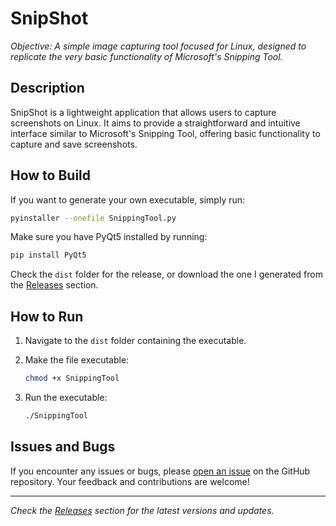 # SnipShot

*Objective: A simple image capturing tool focused for Linux, designed to replicate the very basic functionality of Microsoft's Snipping Tool.*

## Description

SnipShot is a lightweight application that allows users to capture screenshots on Linux. It aims to provide a straightforward and intuitive interface similar to Microsoft's Snipping Tool, offering basic functionality to capture and save screenshots.

## How to Build

If you want to generate your own executable, simply run:

```bash
pyinstaller --onefile SnippingTool.py
```

Make sure you have PyQt5 installed by running:

```bash
pip install PyQt5
```

Check the `dist` folder for the release, or download the one I generated from the [Releases](https://github.com/williamsuttondev/SnipShot/releases) section.

## How to Run

1. Navigate to the `dist` folder containing the executable.
2. Make the file executable:

   ```bash
   chmod +x SnippingTool
   ```

3. Run the executable:

   ```bash
   ./SnippingTool
   ```

## Issues and Bugs

If you encounter any issues or bugs, please [open an issue](https://github.com/williamsuttondev/SnipShot/issues) on the GitHub repository. Your feedback and contributions are welcome!

---

*Check the [Releases](https://github.com/williamsuttondev/SnipShot/releases) section for the latest versions and updates.*
